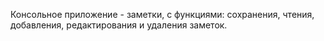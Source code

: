 Консольное приложение - заметки, с функциями: сохранения, чтения,
добавления, редактирования и удаления заметок.
